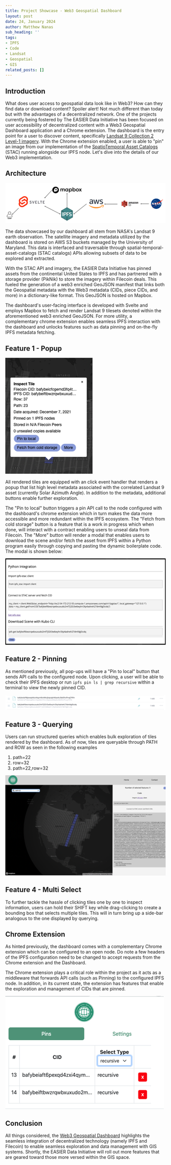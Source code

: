 ```yaml
---
title: Project Showcase - Web3 Geospatial Dashboard
layout: post
date: 24, January 2024
author: Matthew Nanas
sub_heading: ''
tags:
- IPFS
- Code
- Landsat
- Geospatial
- GIS
related_posts: []
---
```

## Introduction

What does user access to geospatial data look like in Web3? How can they find data or download content? Spoiler alert! Not much different than today but with the advantages of a decentralized network. One of the projects currently being fostered by The EASIER Data Initiative has been focused on user accessibility of decentralized content with a Web3 Geospatial Dashboard application and a Chrome extension. The dashboard is the entry point for a user to discover content, specifically [Landsat 9 Collection 2 Level-1 imagery](https://www.usgs.gov/landsat-missions/landsat-collection-2-level-2-science-products). With the Chrome extension enabled, a user is able to "pin" an image from our implementation of the [SpatioTemporal Asset Catalogs](https://stacspec.org/en) (STAC) running alongside our IPFS node. Let's dive into the details of our Web3 implementation.

## Architecture

![Architecture Diagram](../../_img/posts/2024-01-24/architecture.png)

The data showcased by our dashboard all stem from NASA's Landsat 9 earth observation. The satellite imagery and metadata utilized by the dashboard is stored on AWS S3 buckets managed by the University of Maryland. This data is interfaced and traversable through spatial-temporal-asset-catalogs (STAC catalogs) APIs allowing subsets of data to be explored and extracted.

With the STAC API and imagery, the EASIER Data Initiative has pinned assets from the continental United States to IPFS and has partnered with a storage provider (PikNik) to store the imagery within Filecoin deals. This fueled the generation of a web3 enriched GeoJSON manifest that links both the Geospatial metadata with the Web3 metadata (CIDs, piece CIDs, and more) in a dictionary-like format. This GeoJSON is hosted on Mapbox.

The dashboard's user-facing interface is developed with Svelte and employs Mapbox to fetch and render Landsat 9 tilesets denoted within the aforementioned web3 enriched GeoJSON. For more utility, a complementary chrome extension enables seamless IPFS interaction with the dashboard and unlocks features such as data pinning and on-the-fly IPFS metadata fetching.

## Feature 1 - Popup

![Popup](../../_img/posts/2024-01-24/popup.png)

All rendered tiles are equipped with an click event handler that renders a popup that list high level metadata associated with the correlated Landsat 9 asset (currently Solar Azimuth Angle). In addition to the metadata, additional buttons enable further exploration.

The "Pin to local" button triggers a pin API call to the node configured with the dashboard's chrome extension which in turn makes the data more accessible and more redundant within the IPFS ecosystem. The "Fetch from cold storage" button is a feature that is a work in progress which when done, will interact with a contract enabling users to unseal data from Filecoin. The "More" button will render a modal that enables users to download the scene and/or fetch the asset from IPFS within a Python program easily through copying and pasting the dynamic boilerplate code. The modal is shown below:

![Modal](../../_img/posts/2024-01-24/modal.png)

## Feature 2 - Pinning

As mentioned previously, all pop-ups will have a "Pin to local" button that sends API calls to the configured node. Upon clicking, a user will be able to check their IPFS desktop or run `ipfs pin ls | grep recursive` within a terminal to view the newly pinned CID.

![Pins](../../_img/posts/2024-01-24/pins.png)

## Feature 3 - Querying

Users can run structured queries which enables bulk exploration of tiles rendered by the dashboard. As of now, tiles are queryable through PATH and ROW as seen in the following examples

1. path=22
2. row=32
3. path=22,row=32

![Query](../../_img/posts/2024-01-24/query.png)

## Feature 4 - Multi Select

To further tackle the hassle of clicking tiles one by one to inspect information, users can hold their SHIFT key while drag-clicking to create a bounding box that selects multiple tiles. This will in turn bring up a side-bar analogous to the one displayed by querying.

## Chrome Extension

As hinted previously, the dashboard comes with a complementary Chrome extension which can be configured to an open node. Do note a few headers of the IPFS configuration need to be changed to accept requests from the Chrome extension and the Dashboard.

The Chrome extension plays a critical role within the project as it acts as a middleware that forwards API calls (such as Pinning) to the configured IPFS node. In addition, in its current state, the extension has features that enable the exploration and management of CIDs that are pinned.

![Extension](../../_img/posts/2024-01-24/extension.png)

## Conclusion

All things considered, the [Web3 Geospatial Dashboard](https://dashboard.easierdata.org/) highlights the seamless integration of decentralized technology (namely IPFS and Filecoin) to enable seamless exploration and data management with GIS systems. Shortly, the EASIER Data Initiative will roll out more features that are geared toward those more versed within the GIS space.
